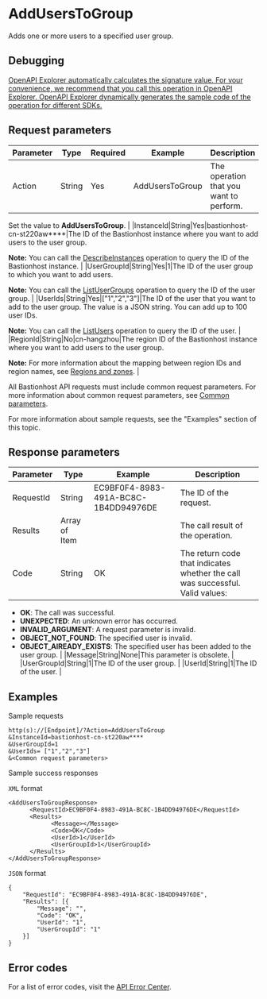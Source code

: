 # AddUsersToGroup

Adds one or more users to a specified user group.

## Debugging

[OpenAPI Explorer automatically calculates the signature value. For your convenience, we recommend that you call this operation in OpenAPI Explorer. OpenAPI Explorer dynamically generates the sample code of the operation for different SDKs.](https://api.aliyun.com/#product=Yundun-bastionhost&api=AddUsersToGroup&type=RPC&version=2019-12-09)

## Request parameters

|Parameter|Type|Required|Example|Description|
|---------|----|--------|-------|-----------|
|Action|String|Yes|AddUsersToGroup|The operation that you want to perform.

 Set the value to **AddUsersToGroup**. |
|InstanceId|String|Yes|bastionhost-cn-st220aw\*\*\*\*|The ID of the Bastionhost instance where you want to add users to the user group.

 **Note:** You can call the [DescribeInstances](~~153281~~) operation to query the ID of the Bastionhost instance. |
|UserGroupId|String|Yes|1|The ID of the user group to which you want to add users.

 **Note:** You can call the [ListUserGroups](~~204509~~) operation to query the ID of the user group. |
|UserIds|String|Yes|\["1","2","3"\]|The ID of the user that you want to add to the user group. The value is a JSON string. You can add up to 100 user IDs.

 **Note:** You can call the [ListUsers](~~204522~~) operation to query the ID of the user. |
|RegionId|String|No|cn-hangzhou|The region ID of the Bastionhost instance where you want to add users to the user group.

 **Note:** For more information about the mapping between region IDs and region names, see [Regions and zones](~~40654~~). |

All Bastionhost API requests must include common request parameters. For more information about common request parameters, see [Common parameters](~~148139~~).

For more information about sample requests, see the "Examples" section of this topic.

## Response parameters

|Parameter|Type|Example|Description|
|---------|----|-------|-----------|
|RequestId|String|EC9BF0F4-8983-491A-BC8C-1B4DD94976DE|The ID of the request. |
|Results|Array of Item| |The call result of the operation. |
|Code|String|OK|The return code that indicates whether the call was successful. Valid values:

 -   **OK**: The call was successful.
-   **UNEXPECTED**: An unknown error has occurred.
-   **INVALID\_ARGUMENT**: A request parameter is invalid.
-   **OBJECT\_NOT\_FOUND**: The specified user is invalid.
-   **OBJECT\_AlREADY\_EXISTS**: The specified user has been added to the user group. |
|Message|String|None|This parameter is obsolete. |
|UserGroupId|String|1|The ID of the user group. |
|UserId|String|1|The ID of the user. |

## Examples

Sample requests

```
http(s)://[Endpoint]/?Action=AddUsersToGroup
&InstanceId=bastionhost-cn-st220aw****
&UserGroupId=1
&UserIds= ["1","2","3"]
&<Common request parameters>
```

Sample success responses

`XML` format

```
<AddUsersToGroupResponse>
      <RequestId>EC9BF0F4-8983-491A-BC8C-1B4DD94976DE</RequestId>
      <Results>
            <Message></Message>
            <Code>OK</Code>
            <UserId>1</UserId>
            <UserGroupId>1</UserGroupId>
      </Results>
</AddUsersToGroupResponse>
```

`JSON` format

```
{
	"RequestId": "EC9BF0F4-8983-491A-BC8C-1B4DD94976DE",
	"Results": [{
		"Message": "",
		"Code": "OK",
		"UserId": "1",
		"UserGroupId": "1"
	}]
}
```

## Error codes

For a list of error codes, visit the [API Error Center](https://error-center.alibabacloud.com/status/product/Yundun-bastionhost).

